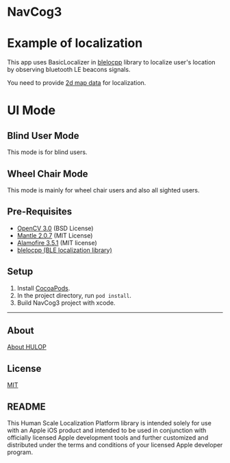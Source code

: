 # NavCog3

# Example of localization
This app uses BasicLocalizer in [blelocpp](http://github.com/hulop/blelocpp) library to localize user's location by observing bluetooth LE beacons signals.

You need to provide [2d map data](https://github.com/hulop/00Readme/blob/master/quick_start/beacon_2d.md) for localization.

# UI Mode
## Blind User Mode
This mode is for blind users.
## Wheel Chair Mode
This mode is mainly for wheel chair users and also all sighted users.

## Pre-Requisites
- [OpenCV 3.0](http://opencv.org/) (BSD License)
- [Mantle 2.0.7](https://github.com/Mantle/Mantle) (MIT License)
- [Alamofire 3.5.1](https://github.com/Alamofire/Alamofire) (MIT license)
- [blelocpp (BLE localization library)](https://github.com/hulop/blelocpp)

## Setup

1. Install [CocoaPods](https://cocoapods.org/).
2. In the project directory, run `pod install`.
3. Build NavCog3 project with xcode.

----
## About
[About HULOP](https://github.com/hulop/00Readme)


## License
[MIT](http://opensource.org/licenses/MIT)

## README
This Human Scale Localization Platform library is intended solely for use with an Apple iOS product and intended to be used in conjunction with officially licensed Apple development tools and further customized and distributed under the terms and conditions of your licensed Apple developer program.

